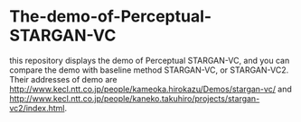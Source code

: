 # The-demo-of-Perceptual-STARGAN-VC
this repository displays the demo of Perceptual STARGAN-VC, and you can compare the demo with baseline method STARGAN-VC, or STARGAN-VC2. Their addresses of demo are http://www.kecl.ntt.co.jp/people/kameoka.hirokazu/Demos/stargan-vc/ and http://www.kecl.ntt.co.jp/people/kaneko.takuhiro/projects/stargan-vc2/index.html.

